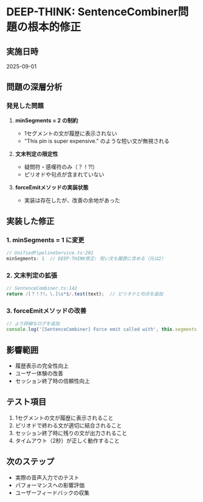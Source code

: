 # DEEP-THINK: SentenceCombiner問題の根本的修正

## 実施日時
2025-09-01

## 問題の深層分析

### 発見した問題
1. **minSegments = 2 の制約**
   - 1セグメントの文が履歴に表示されない
   - "This pin is super expensive." のような短い文が無視される

2. **文末判定の限定性**
   - 疑問符・感嘆符のみ（？！?!）
   - ピリオドや句点が含まれていない

3. **forceEmitメソッドの実装状態**
   - 実装は存在したが、改善の余地があった

## 実装した修正

### 1. minSegments = 1 に変更
```typescript
// UnifiedPipelineService.ts:201
minSegments: 1  // DEEP-THINK修正: 短い文も履歴に含める（元は2）
```

### 2. 文末判定の拡張
```typescript
// SentenceCombiner.ts:142
return /[？！?!。\.]\s*$/.test(text);  // ピリオドと句点を追加
```

### 3. forceEmitメソッドの改善
```typescript
// より詳細なログを追加
console.log('[SentenceCombiner] Force emit called with', this.segments.length, 'segments');
```

## 影響範囲
- 履歴表示の完全性向上
- ユーザー体験の改善
- セッション終了時の信頼性向上

## テスト項目
1. 1セグメントの文が履歴に表示されること
2. ピリオドで終わる文が適切に結合されること
3. セッション終了時に残りの文が出力されること
4. タイムアウト（2秒）が正しく動作すること

## 次のステップ
- 実際の音声入力でのテスト
- パフォーマンスへの影響評価
- ユーザーフィードバックの収集